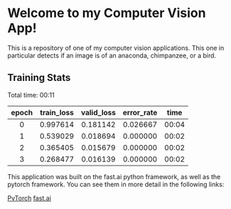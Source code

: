 # Welcome to my Computer Vision App!

This is a repository of one of my computer vision applications. This one in particular detects if an image is of an anaconda, chimpanzee, or a bird. 


## Training Stats

Total time: 00:11 

|  epoch | train_loss | valid_loss | error_rate | time  |
| :----: | :--------: | :--------: | :--------: | :---: |
| 0 	 | 0.997614   | 0.181142   | 0.026667   | 00:04 |
| 1      | 0.539029   | 0.018694   | 0.000000   | 00:02 |
| 2 	 | 0.365405   | 0.015679   | 0.000000 	| 00:02 |
| 3      | 0.268477    |0.016139   | 0.000000 	| 00:02 |

This application was built on the fast.ai python framework, as well as the pytorch framework. You can see them in more detail in the following links:

[PyTorch](https://pytorch.org/ "PyTorch's Homepage")
[fast.ai](https://course.fast.ai "Fast.ai Homepage")
